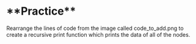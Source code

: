 <h1> **Practice** </h1>
Rearrange the lines of code from the image called code_to_add.png to create a recursive print function which prints the data of all of the nodes.
